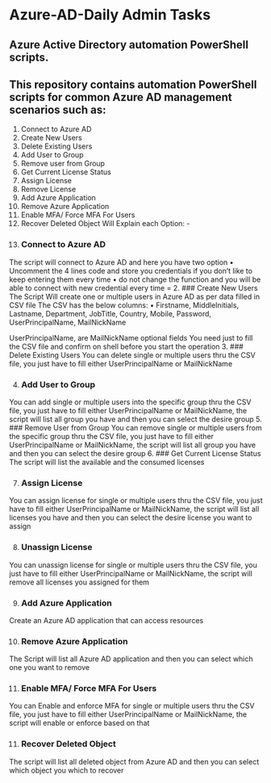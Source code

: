 # Azure-AD-Daily Admin Tasks
## Azure Active Directory automation PowerShell scripts.
## This repository contains automation PowerShell scripts for common Azure AD management scenarios such as:
1.	Connect to Azure AD
2.	Create New Users
3.	Delete Existing Users
4.	Add User to Group
5.	Remove user from Group
6.	Get Current License Status
7.	Assign License
8.	Remove License
9.	Add Azure Application
10.	Remove Azure Application
11.	Enable MFA/ Force MFA For Users
12.	Recover Deleted Object
Will Explain each Option: -
1. ###	Connect to Azure AD
The script will connect to Azure AD and here you have two option
•	Uncomment the 4 lines code and store you credentials if you don’t like to keep entering them every time
•	do not change the function and you will be able to connect with new credential every time = 
2. ### Create New Users
The Script Will create one or multiple users in Azure AD as per data filled in CSV file
The CSV has the below columns:
•	Firstname, MiddleInitials, Lastname, Department, JobTitle, Country, Mobile, Password, UserPrincipalName, MailNickName

UserPrincipalName, are MailNickName optional fields
You need just to fill the CSV file and confirm on shell before you start the operation
3. ### Delete Existing Users
You can delete single or multiple users thru the CSV file, you just have to fill either UserPrincipalName or MailNickName

4. ### Add User to Group
You can add single or multiple users into the specific group thru the CSV file, you just have to fill either UserPrincipalName or MailNickName, the script will list all group you have and then you  can select the desire group
5. ### Remove User from Group
You can remove single or multiple users from the specific group thru the CSV file, you just have to fill either UserPrincipalName or MailNickName, the script will list all group you have and then you  can select the desire group
6. ### Get Current License Status
The script will list the available and the consumed licenses

7. ### Assign License
You can assign license for single or multiple users thru the CSV file, you just have to fill either UserPrincipalName or MailNickName, the script will list all licenses  you have and then you  can select the desire license you want to assign

8. ### Unassign License
You can unassign license for single or multiple users thru the CSV file, you just have to fill either UserPrincipalName or MailNickName, the script will remove all licenses you assigned for them

9. ### Add Azure Application
Create an Azure AD application that can access resources

10. ### Remove Azure Application
The Script will list all Azure AD application and then you can select which one you want to remove 

11. ### Enable MFA/ Force MFA For Users
You can Enable and enforce MFA for single or multiple users thru the CSV file, you just have to fill either UserPrincipalName or MailNickName, the script will enable or enforce based on that

11. ### Recover Deleted Object
The script will list all deleted object from Azure AD and then you can select which object you which to recover
